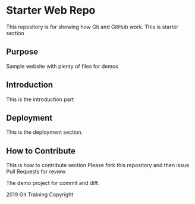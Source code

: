 # Starter Web Repo

This repository is for showing how Git and GitHub work.
This is starter section

## Purpose

Sample website with plenty of files for demos

## Introduction
This is the introduction part
 

## Deployment

This is the deployment section. 
 

## How to Contribute

This is how to contribute section
Please fork this repository and then issue Pull Requests for review.


The demo project for commit and diff.


2019 Git Training Copyright